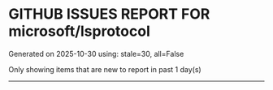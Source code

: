 
# GITHUB ISSUES REPORT FOR microsoft/lsprotocol


Generated on 2025-10-30 using: stale=30, all=False


Only showing items that are new to report in past 1 day(s)


---




















